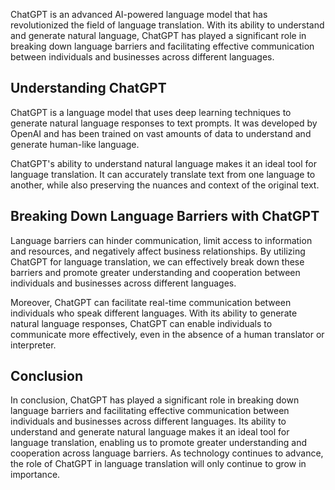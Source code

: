 
ChatGPT is an advanced AI-powered language model that has revolutionized the field of language translation. With its ability to understand and generate natural language, ChatGPT has played a significant role in breaking down language barriers and facilitating effective communication between individuals and businesses across different languages.

Understanding ChatGPT
---------------------

ChatGPT is a language model that uses deep learning techniques to generate natural language responses to text prompts. It was developed by OpenAI and has been trained on vast amounts of data to understand and generate human-like language.

ChatGPT's ability to understand natural language makes it an ideal tool for language translation. It can accurately translate text from one language to another, while also preserving the nuances and context of the original text.

Breaking Down Language Barriers with ChatGPT
--------------------------------------------

Language barriers can hinder communication, limit access to information and resources, and negatively affect business relationships. By utilizing ChatGPT for language translation, we can effectively break down these barriers and promote greater understanding and cooperation between individuals and businesses across different languages.

Moreover, ChatGPT can facilitate real-time communication between individuals who speak different languages. With its ability to generate natural language responses, ChatGPT can enable individuals to communicate more effectively, even in the absence of a human translator or interpreter.

Conclusion
----------

In conclusion, ChatGPT has played a significant role in breaking down language barriers and facilitating effective communication between individuals and businesses across different languages. Its ability to understand and generate natural language makes it an ideal tool for language translation, enabling us to promote greater understanding and cooperation across language barriers. As technology continues to advance, the role of ChatGPT in language translation will only continue to grow in importance.
